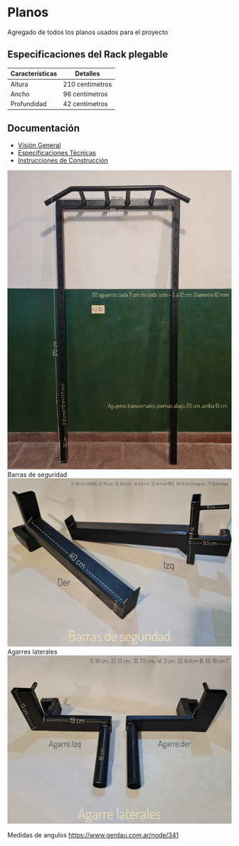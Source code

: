 # Planos
Agregado de todos los planos usados para el proyecto

## Especificaciones del Rack plegable

| Características | Detalles                   |
| -------------- | --------------------------- |
| Altura         | 210 centímetros             |
| Ancho          | 96 centímetros              |
| Profundidad    | 42 centímetros              |


## Documentación
- [Visión General](./docs/overview.md)
- [Especificaciones Técnicas](./docs/specifications.md)
- [Instrucciones de Construcción](./docs/instructions.md)

<img src="/images/1000033193-01.jpg" width="580">
Barras de seguridad
<img src="/images/1000033256-01.jpeg" width="580">
Agarres laterales
<img src="/images/1000033254-01.jpeg" width="580">



Medidas de angulos
https://www.gerdau.com.ar/node/341
